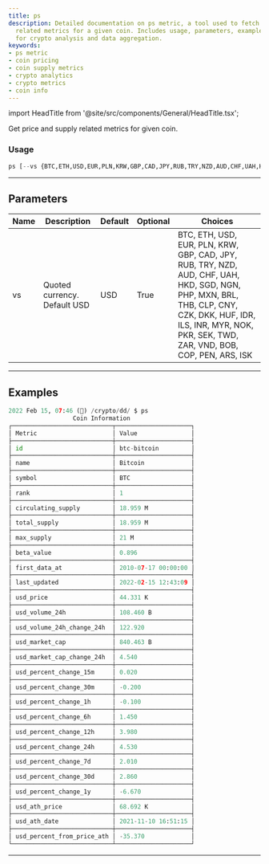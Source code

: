 ```yaml
---
title: ps
description: Detailed documentation on ps metric, a tool used to fetch price and supply
  related metrics for a given coin. Includes usage, parameters, examples, and more
  for crypto analysis and data aggregation.
keywords:
- ps metric
- coin pricing
- coin supply metrics
- crypto analytics
- crypto metrics
- coin info
---
```


import HeadTitle from '@site/src/components/General/HeadTitle.tsx';

<HeadTitle title="ps - Dd - Crypto - Reference | OpenBB Terminal Docs" />

Get price and supply related metrics for given coin.

### Usage

```python
ps [--vs {BTC,ETH,USD,EUR,PLN,KRW,GBP,CAD,JPY,RUB,TRY,NZD,AUD,CHF,UAH,HKD,SGD,NGN,PHP,MXN,BRL,THB,CLP,CNY,CZK,DKK,HUF,IDR,ILS,INR,MYR,NOK,PKR,SEK,TWD,ZAR,VND,BOB,COP,PEN,ARS,ISK}]
```

---

## Parameters

| Name | Description | Default | Optional | Choices |
| ---- | ----------- | ------- | -------- | ------- |
| vs | Quoted currency. Default USD | USD | True | BTC, ETH, USD, EUR, PLN, KRW, GBP, CAD, JPY, RUB, TRY, NZD, AUD, CHF, UAH, HKD, SGD, NGN, PHP, MXN, BRL, THB, CLP, CNY, CZK, DKK, HUF, IDR, ILS, INR, MYR, NOK, PKR, SEK, TWD, ZAR, VND, BOB, COP, PEN, ARS, ISK |


---

## Examples

```python
2022 Feb 15, 07:46 (🦋) /crypto/dd/ $ ps
                  Coin Information
┌────────────────────────────┬─────────────────────┐
│ Metric                     │ Value               │
├────────────────────────────┼─────────────────────┤
│ id                         │ btc-bitcoin         │
├────────────────────────────┼─────────────────────┤
│ name                       │ Bitcoin             │
├────────────────────────────┼─────────────────────┤
│ symbol                     │ BTC                 │
├────────────────────────────┼─────────────────────┤
│ rank                       │ 1                   │
├────────────────────────────┼─────────────────────┤
│ circulating_supply         │ 18.959 M            │
├────────────────────────────┼─────────────────────┤
│ total_supply               │ 18.959 M            │
├────────────────────────────┼─────────────────────┤
│ max_supply                 │ 21 M                │
├────────────────────────────┼─────────────────────┤
│ beta_value                 │ 0.896               │
├────────────────────────────┼─────────────────────┤
│ first_data_at              │ 2010-07-17 00:00:00 │
├────────────────────────────┼─────────────────────┤
│ last_updated               │ 2022-02-15 12:43:09 │
├────────────────────────────┼─────────────────────┤
│ usd_price                  │ 44.331 K            │
├────────────────────────────┼─────────────────────┤
│ usd_volume_24h             │ 108.460 B           │
├────────────────────────────┼─────────────────────┤
│ usd_volume_24h_change_24h  │ 122.920             │
├────────────────────────────┼─────────────────────┤
│ usd_market_cap             │ 840.463 B           │
├────────────────────────────┼─────────────────────┤
│ usd_market_cap_change_24h  │ 4.540               │
├────────────────────────────┼─────────────────────┤
│ usd_percent_change_15m     │ 0.020               │
├────────────────────────────┼─────────────────────┤
│ usd_percent_change_30m     │ -0.200              │
├────────────────────────────┼─────────────────────┤
│ usd_percent_change_1h      │ -0.100              │
├────────────────────────────┼─────────────────────┤
│ usd_percent_change_6h      │ 1.450               │
├────────────────────────────┼─────────────────────┤
│ usd_percent_change_12h     │ 3.980               │
├────────────────────────────┼─────────────────────┤
│ usd_percent_change_24h     │ 4.530               │
├────────────────────────────┼─────────────────────┤
│ usd_percent_change_7d      │ 2.010               │
├────────────────────────────┼─────────────────────┤
│ usd_percent_change_30d     │ 2.860               │
├────────────────────────────┼─────────────────────┤
│ usd_percent_change_1y      │ -6.670              │
├────────────────────────────┼─────────────────────┤
│ usd_ath_price              │ 68.692 K            │
├────────────────────────────┼─────────────────────┤
│ usd_ath_date               │ 2021-11-10 16:51:15 │
├────────────────────────────┼─────────────────────┤
│ usd_percent_from_price_ath │ -35.370             │
└────────────────────────────┴─────────────────────┘
```
---
